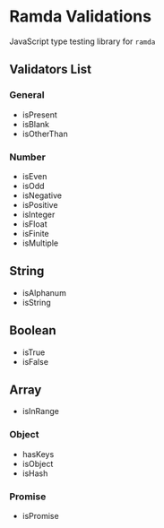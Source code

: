 # Ramda Validations

JavaScript type testing library for `ramda`

## Validators List

### General

- isPresent
- isBlank
- isOtherThan

### Number

- isEven
- isOdd
- isNegative
- isPositive
- isInteger
- isFloat
- isFinite
- isMultiple

## String

- isAlphanum
- isString

## Boolean

- isTrue
- isFalse

## Array

- isInRange

### Object

- hasKeys
- isObject
- isHash

### Promise

- isPromise
